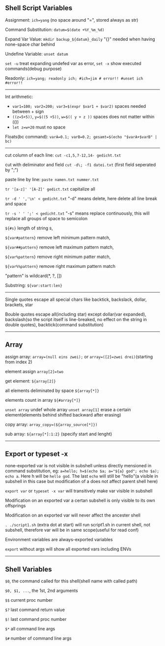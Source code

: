 ## Shell Script Variables

Assignment: `ich=yang` (no space around "=", stored always as str)

Command Substitution: `datum=$(date +%Y_%m_%d)`

Expand Var Value: `mkdir backup_${datum}_daily` "{}" needed when having none-space char behind

Undefine Variable: `unset datum`

`set -u` treat expanding undefed var as error, `set -x` show executed commands(debug purpose)

Readonly: `ich=yang; readonly ich; #ich=jim # error!! #unset ich #error!!`

---

Int arithmetic: 

* `var1=100; var2=200; var3=$(expr $var1 + $var2)` spaces needed between + sign
* `((z=5+5))`, `y=$((5 +5))`, `w=$(( y + z ))` spaces does not matter within (())
* `let z=w+20` must no space
  
Floats(bc command): `varA=0.1; varB=0.2; gesamt=$(echo "$varA+$varB" | bc)`

---
cut column of each line: `cut -c1,5,7-12,14- gedicht.txt`

cut with deliminator and field `cut -d\; -f1 datei.txt` (first field seperated by ";")

paste line by line: `paste namen.txt nummer.txt`

`tr '[a-z]' '[A-Z]' gedict.txt` capitalize all

`tr -d ' ','\n' < gedicht.txt` "-d" means delete, here delete all line break and space

`tr -s ' ' ';' < gedicht.txt` "-s" means replace continuously, this will replace all groups of space to semicolon

`${#s}` length of string s,

`${var#pattern}` remove left minimum pattern match,

`${var##pattern}` remove left maximum pattern match,

`${var%pattern}` remove right minimum patter match,

`${var%%pattern}` remove right maximum pattern match

"pattern" is wildcard(*, ?, [])

Substring: `${var:start:len}`

---
Single quotes escape all special chars like backtick, backslack, dollar, brackets, star

Bouble quotes escape all(including star) except dollar(var expanded), backslash(so the script itself is line-breaked, no effect on the string in double quotes), backtick(command substitution)

---
## Array
assign array: `array=(null eins zwei);` or `array=([2]=zwei drei)`(starting from index 2)

element assign `array[2]=two`

get element: `${array[2]}`

all elements deliminated by space `${array[*]}`

elements count in array `${#array[*]}`

`unset array` undef whole array `unset array[1]` erase a certain element(elements behind shifted backward after erasing)

copy array: `array_copy=(${array_source[*]})`

sub array: `${array[*]:1:2}` (specify start and lenght)

---

## Export or typeset -x

none-exported var is not visible in subshell unless directly mensioned in command substitution, eg: `a=hello; h=$(echo $a; a="${a} god"; echo $a); echo a`. Here h will be `hello god`. The last `echo` will still be "hello"(a visible in subshell in this case but modification of a does not affect parent shell here)

`export var` or `typeset -x var` will transitively make var visible in subshell

Modification on an exported var a certan subshell is only visible to its own offsprings

Modification on an exported var will never affect the ancester shell

`. ./script1.sh` (extra dot at start) will run script1.sh in current shell, not subshell, therefore var will be in same scope(useful for read conf)

Environment variables are always-exported variables

`export` without args will show all exported vars including ENVs

---
## Shell Variables

`$0`, the command called for this shell(shell name with called path)

`$0, $1, ...`, the 1st, 2nd arguments

`$$` current proc number

`$?` last command return value

`$!` last command proc number

`$*` all command line args

`$#` number of command line args


